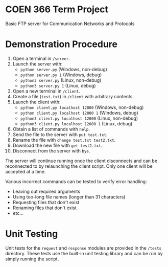 # COEN 366 Term Project
Basic FTP server for Communication Networks and Protocols

# Demonstration Procedure
1. Open a terminal in `/server`.
2. Launch the server with:
    * `python server.py` (Windows, non-debug)
    * `python server.py 1` (Windows, debug)
    * `python3 server.py` (Linux, non-debug)
    * `python3 server.py 1` (Linux, debug)
3. Open a new terminal in `/client`.
4. Create a file (`test.txt`) in `/client` with arbitrary contents.
5. Launch the client with:
    * `python client.py localhost 12000` (Windows, non-debug)
    * `python client.py localhost 12000 1` (Windows, debug)
    * `python3 client.py localhost 12000` (Linux, non-debug)
    * `python3 client.py localhost 12000 1` (Linux, debug)
6. Obtain a list of commands with `help`.
7. Send the file to the server with `put test.txt`.
8. Rename the file with `change test.txt test2.txt`.
9. Download the new file with `get test2.txt`.
10. Disconnect from the server with `bye`.

The server will continue running once the client disconnects and can be reconnected to by relaunching the client script. Only one client will be accepted at a time. 

Various incorrect commands can be tested to verify error handling:
   * Leaving out required arguments
   * Using too-long file names (longer than 31 characters)
   * Requesting files that don't exist
   * Renaming files that don't exist
   * etc...

# Unit Testing
Unit tests for the `request` and `response` modules are provided in the `/tests` directory. These tests use the built-in unit testing library and can be run by simply running the script.
